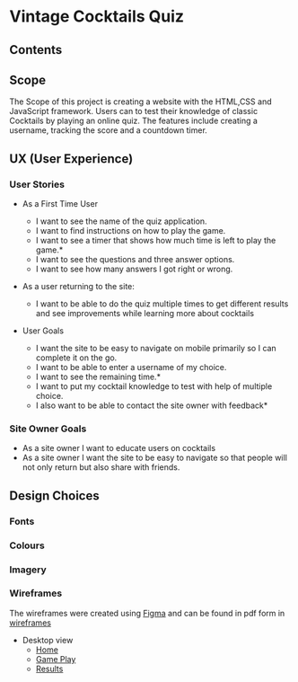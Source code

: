 # **Vintage Cocktails Quiz**

## **Contents**

## **Scope**
The Scope of this project is creating a website with the HTML,CSS and JavaScript framework. Users can to test their knowledge of classic Cocktails by playing an online quiz. The features include creating a username, tracking the score and a countdown timer. 

## **UX (User Experience)**

### **User Stories**

- As a First Time User
    - I want to see the name of the quiz application.
    - I want to find instructions on how to play the game. 
    - I want to see a timer that shows how much time is left to play the game.* 
    - I want to see the questions and three answer options.
    - I want to see how many answers I got right or wrong. 

-  As a user returning to the site:
   - I want to be able to do the quiz multiple times to get different results and see improvements while learning more about cocktails

- User Goals 
    - I want the site to be easy to navigate on mobile primarily so I can complete it on the go.
    - I want to be able to enter a username of my choice. 
    - I want to see the remaining time.* 
    - I want to put my cocktail knowledge to test with help of multiple choice.
    - I also want to be able to contact the site owner with feedback* 

### **Site Owner Goals** 
- As a site owner I want to educate users on  cocktails 
- As a site owner I want the site to be easy to navigate so that people will not only return but also share with friends.

## **Design Choices**


### **Fonts**
### **Colours**
### **Imagery**

### **Wireframes**
The wireframes were created using [Figma](https://www.figma.com) and can be found in pdf form in [wireframes](documentation/wireframes)

- Desktop view
    - [Home](documentation/wireframes/home.PNG)
    - [Game Play](documentation/wireframes/game.page.PNG)
    - [Results](documentation/wireframes/results.page.PNG)